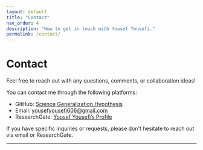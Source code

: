 ```yaml
---
layout: default
title: "Contact"
nav_order: 4
description: "How to get in touch with Yousef Yousefi."
permalink: /contact/
---
```


# Contact

Feel free to reach out with any questions, comments, or collaboration ideas!

You can contact me through the following platforms:

- GitHub: [Science Generalization Hypothesis](https://sgh-paradigm.github.io/Yousef-Yousefi/)
- Email: [yousefyousefi606@gmail.com](mailto:yousefyousefi606@gmail.com)
- ResearchGate: [Yousef Yousefi’s Profile](https://www.researchgate.net/profile/Yousef-Yousefi-7)

If you have specific inquiries or requests, please don't hesitate to reach out via email or ResearchGate.

---

